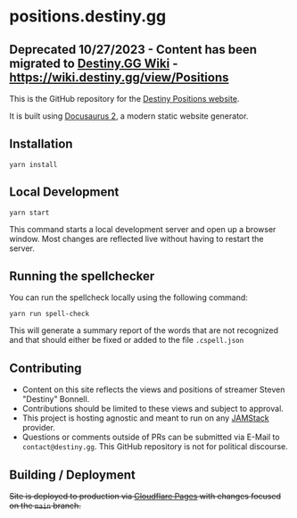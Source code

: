 # positions.destiny.gg

## Deprecated 10/27/2023 - Content has been migrated to [Destiny.GG Wiki](https://wiki.destiny.gg) - https://wiki.destiny.gg/view/Positions

This is the GitHub repository for the [Destiny Positions website](https://positions.destiny.gg).

It is built using [Docusaurus 2](https://v2.docusaurus.io/), a modern static website generator.

## Installation

```console
yarn install
```

## Local Development

```console
yarn start
```

This command starts a local development server and open up a browser window. Most changes are reflected live without having to restart the server.

## Running the spellchecker

You can run the spellcheck locally using the following command:
```console
yarn run spell-check
```

This will generate a summary report of the words that are not recognized and that should either be fixed or added to the file `.cspell.json`

## Contributing

* Content on this site reflects the views and positions of streamer Steven "Destiny" Bonnell. 
* Contributions should be limited to these views and subject to approval.
* This project is hosting agnostic and meant to run on any [JAMStack](https://jamstack.wtf/#what-is-jamstack) provider.
* Questions or comments outside of PRs can be submitted via E-Mail to `contact@destiny.gg`. This GitHub repository is not for political discourse.

## Building  / Deployment

~~Site is deployed to production via [Cloudflare Pages](https://developers.cloudflare.com/pages/) with changes focused on the `main` branch.~~
